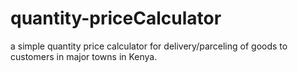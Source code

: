 # quantity-priceCalculator
a simple quantity price calculator for delivery/parceling of goods to customers in major towns in Kenya.
